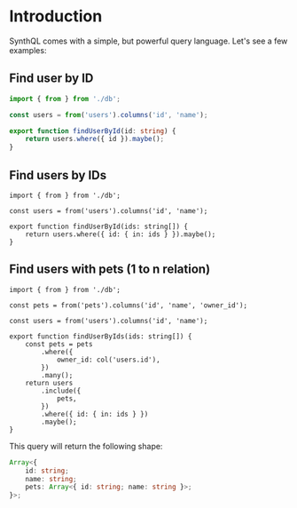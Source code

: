 # Introduction

SynthQL comes with a simple, but powerful query language. Let's see a few examples:

## Find user by ID

```ts
import { from } from './db';

const users = from('users').columns('id', 'name');

export function findUserById(id: string) {
    return users.where({ id }).maybe();
}
```

## Find users by IDs

```tsx
import { from } from './db';

const users = from('users').columns('id', 'name');

export function findUserById(ids: string[]) {
    return users.where({ id: { in: ids } }).maybe();
}
```

## Find users with pets (1 to n relation)

```tsx
import { from } from './db';

const pets = from('pets').columns('id', 'name', 'owner_id');

const users = from('users').columns('id', 'name');

export function findUserByIds(ids: string[]) {
    const pets = pets
        .where({
            owner_id: col('users.id'),
        })
        .many();
    return users
        .include({
            pets,
        })
        .where({ id: { in: ids } })
        .maybe();
}
```

This query will return the following shape:

```ts
Array<{
    id: string;
    name: string;
    pets: Array<{ id: string; name: string }>;
}>;
```
